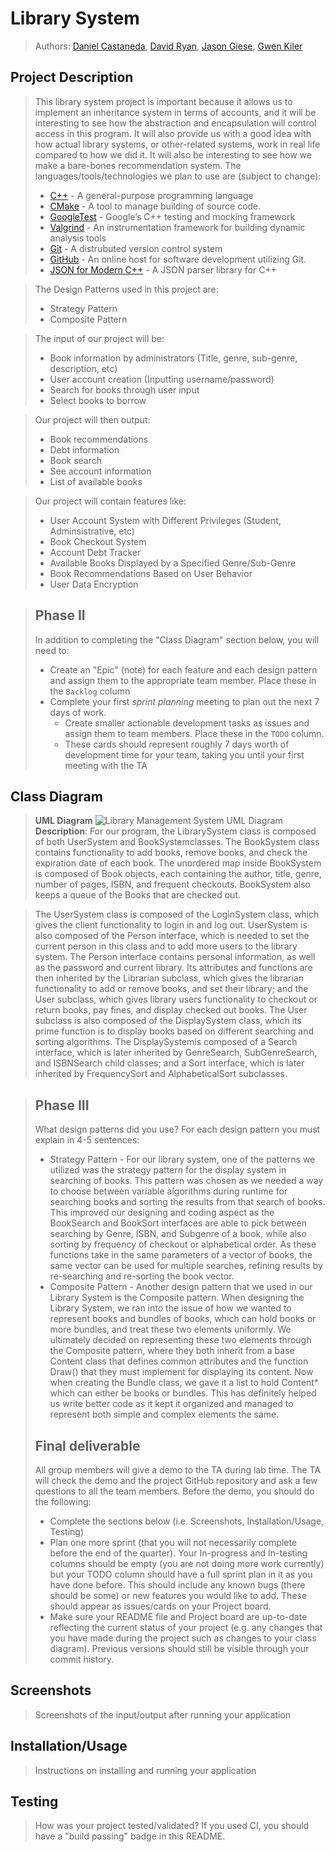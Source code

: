 # Library System
 > Authors: [Daniel Castaneda](https://github.com/daniel-u-c), [David Ryan](https://github.com/davidry777), [Jason Giese](https://github.com/jsongi), [Gwen Kiler](https://github.com/gkiler)

## Project Description
 > This library system project is important because it allows us to implement an inheritance system in terms of accounts, and it will be interesting to see how the abstraction and encapsulation will control access in this program. It will also provide us with a good idea with how actual library systems, or other-related systems, work in real life compared to how we did it. It will also be interesting to see how we make a bare-bones recommendation system.
 > The languages/tools/technologies we plan to use are (subject to change):
 >   * [C++](https://www.cplusplus.com/) - A general-purpose programming language
 >   * [CMake](https://cmake.org/cmake/help/v3.22/) - A tool to manage building of source code.
 >   * [GoogleTest](https://github.com/google/googletest) - Google’s C++ testing and mocking framework
 >   * [Valgrind](https://www.valgrind.org) - An instrumentation framework for building dynamic analysis tools
 >   * [Git](https://git-scm.com/) - A distrubuted version control system
 >   * [GitHub](https://github.com/) - An online host for software development utilizing Git.
 >   * [JSON for Modern C++](https://github.com/nlohmann/json) - A JSON parser library for C++

 > The Design Patterns used in this project are:
 >   * Strategy Pattern
 >   * Composite Pattern

 > The input of our project will be:
 >   * Book information by administrators (Title, genre, sub-genre, description, etc)
 >   * User account creation (Inputting username/password)
 >   * Search for books through user input
 >   * Select books to borrow

 > Our project will then output:
 >   * Book recommendations
 >   * Debt information
 >   * Book search
 >   * See account information
 >   * List of available books
 
 > Our project will contain features like:
 >   * User Account System with Different Privileges (Student, Adminsistrative, etc)
 >   * Book Checkout System
 >   * Account Debt Tracker
 >   * Available Books Displayed by a Specified Genre/Sub-Genre
 >   * Book Recommendations Based on User Behavior
 >   * User Data Encryption

 > ## Phase II
 > In addition to completing the "Class Diagram" section below, you will need to:
 > * Create an "Epic" (note) for each feature and each design pattern and assign them to the appropriate team member. Place these in the `Backlog` column
 > * Complete your first *sprint planning* meeting to plan out the next 7 days of work.
 >   * Create smaller actionable development tasks as issues and assign them to team members. Place these in the `TODO` column.
 >   * These cards should represent roughly 7 days worth of development time for your team, taking you until your first meeting with the TA
## Class Diagram
 > **UML Diagram**
 > ![Library Management System UML Diagram](https://github.com/cs100/final-project-dcast162-nkile001-dryan011-jgies011/blob/master/images/Library%20System%20UML%20Diagram.png)
 > **Description**: For our program, the LibrarySystem class is composed of both UserSystem and BookSystemclasses. The BookSystem class contains functionality to add books, remove books, and check the expiration date of each book. The unordered map inside BookSystem is composed of Book objects, each containing the author, title, genre, number of pages, ISBN, and frequent checkouts. BookSystem also keeps a queue of the Books that are checked out.
 
 > The UserSystem class is composed of the LoginSystem class, which gives the client functionality to login in and log out. UserSystem is also composed of the Person interface, which is needed to set the current person in this class and to add more users to the library system. The Person interface contains personal information, as well as the password and current library. Its attributes and functions are then inherited by the Librarian subclass, which gives the librarian functionality to add or remove books, and set their library; and the User subclass, which gives library users functionality to checkout or return books, pay fines, and display checked out books. The User subclass is also composed of the DisplaySystem class, which its prime function is to display books based on different searching and sorting algorithms. The DisplaySystemis composed of a Search interface, which is later inherited by GenreSearch, SubGenreSearch, and ISBNSearch child classes; and a Sort interface, which is later inherited by FrequencySort and AlphabeticalSort subclasses.
 
 > ## Phase III
 > What design patterns did you use? For each design pattern you must explain in 4-5 sentences:
 > * Strategy Pattern - For our library system, one of the patterns we utilized was the strategy pattern for the display system in searching of books. This pattern was chosen as we needed a way to choose between variable algorithms during runtime for searching books and sorting the results from that search of books. This improved our designing and coding aspect  as the BookSearch and BookSort interfaces are able to pick between searching by Genre, ISBN, and Subgenre of a book, while also sorting by frequency of checkout or alphabetical order. As these functions take in the same parameters of a vector of books, the same vector can be used for multiple searches, refining results by re-searching and re-sorting the book vector.
 > * Composite Pattern - Another design pattern that we used in our Library System is the Composite pattern. When designing the Library System, we ran into the issue of how we wanted to represent books and bundles of books, which can hold books or more bundles, and treat these two elements uniformly. We ultimately decided on representing these two elements through the Composite pattern, where they both inherit from a base Content class that defines common attributes and the function Draw() that they must implement for displaying its content. Now when creating the Bundle class, we gave it a list to hold Content* which can either be books or bundles. This has definitely helped us write better code as it kept it organized and managed to represent both simple and complex elements the same.
 > ## Final deliverable
 > All group members will give a demo to the TA during lab time. The TA will check the demo and the project GitHub repository and ask a few questions to all the team members. 
 > Before the demo, you should do the following:
 > * Complete the sections below (i.e. Screenshots, Installation/Usage, Testing)
 > * Plan one more sprint (that you will not necessarily complete before the end of the quarter). Your In-progress and In-testing columns should be empty (you are not doing more work currently) but your TODO column should have a full sprint plan in it as you have done before. This should include any known bugs (there should be some) or new features you would like to add. These should appear as issues/cards on your Project board.
 > * Make sure your README file and Project board are up-to-date reflecting the current status of your project (e.g. any changes that you have made during the project such as changes to your class diagram). Previous versions should still be visible through your commit history. 
 
 ## Screenshots
 > Screenshots of the input/output after running your application
 ## Installation/Usage
 > Instructions on installing and running your application
 ## Testing
 > How was your project tested/validated? If you used CI, you should have a "build passing" badge in this README.
 
